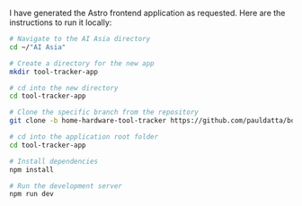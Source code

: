 I have generated the Astro frontend application as requested. Here are the instructions to run it locally:

```bash
# Navigate to the AI Asia directory
cd ~/"AI Asia"

# Create a directory for the new app
mkdir tool-tracker-app

# cd into the new directory
cd tool-tracker-app

# Clone the specific branch from the repository
git clone -b home-hardware-tool-tracker https://github.com/pauldatta/booth-ideas-sg.git .

# cd into the application root folder
cd tool-tracker-app

# Install dependencies
npm install

# Run the development server
npm run dev
```